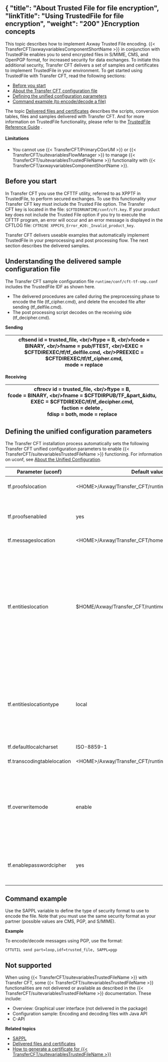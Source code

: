 {
    "title": "About Trusted File for file encryption",
    "linkTitle": "Using TrustedFile for file encryption",
    "weight": "200"
}Encryption concepts
-------------------

This topic describes how to implement Axway Trusted File encoding. {{< TransferCFT/axwayvariablesComponentShortName  >}} in conjunction with TrustedFile enables you to send encrypted files in S/MIME, CMS, and OpenPGP format, for increased security for data exchanges. To initiate this additional security, Transfer CFT delivers a set of samples and certificates to implement TrustedFile in your environment. To get started using TrustedFile with Transfer CFT, read the following sections:

- [Before you start](#Before)
- [About the Transfer CFT configuration file](#Transfer)
- [Defining the unified configuration parameters](#Defining)
- [Command example (to encode/decode a file)](#Command)

The topic [Delivered files and certificates](tf_delivered_files_certficates) describes the scripts, conversion tables, files and samples delivered with Transfer CFT. And for more information on TrustedFile functionality, please refer to the [TrustedFile Reference Guide]() .

#### Limitations

- You cannot use {{< TransferCFT/PrimaryCGorUM  >}} or {{< TransferCFT/suitevariablesFlowManager  >}} to manage {{< TransferCFT/suitevariablesTrustedFileName  >}} functionality with {{< TransferCFT/axwayvariablesComponentShortName  >}}.

<span id="Before"></span>

Before you start
----------------

In Transfer CFT you use the CFTTF utility, referred to as XPPTF in TrustedFile, to perform secured exchanges. To use this functionality your Transfer CFT key must include the Trusted File option. The Transfer CFT key is located in the file: `$CFTDIRRUNTIME/conf/cft.key`. If your product key does not include the Trusted File option if you try to execute the CFTTF program, an error will occur and an error message is displayed in the CFTLOG file: `CFTR19E XPPCFG_Error_#20:_Invalid_product_key`.

Transfer CFT delivers useable examples that automatically implement TrustedFile in your preprocessing and post processing flow. The next section describes the delivered samples.

<span id="Transfer"></span>

Understanding the delivered sample configuration file
-----------------------------------------------------

The Transfer CFT sample configuration file `runtime/conf/cft-tf-smp.conf` includes the TrustedFile IDF as shown here.

- The delivered procedures are called during the preprocessing phase to encode the file (tf_cipher.cmd), and delete the encoded file after sending (tf_delfile.cmd).
- The post processing script decodes on the receiving side (tf_decipher.cmd).

****Sending****


| cftsend id = trusted_file, &lt;br/&gt;ftype = B, &lt;br/&gt;fcode = BINARY, &lt;br/&gt;fname = pub/FTEST, &lt;br/&gt;EXEC = $CFTDIREXEC/tf/tf_delfile.cmd, &lt;br/&gt;PREEXEC = $CFTDIREXEC/tf/tf_cipher.cmd,<br /> mode = replace  |
| --- |


****Receiving****


| cftrecv id = trusted_file, &lt;br/&gt;ftype = B,<br /> fcode = BINARY, &lt;br/&gt;fname = $CFTDIRPUB/TF_&amp;part_&amp;idtu,<br /> EXEC = $CFTDIREXEC/tf/tf_decipher.cmd,<br /> faction = delete ,<br /> fdisp = both, mode = replace  |
| --- |


<span id="Defining"></span>

Defining the unified configuration parameters
---------------------------------------------

The Transfer CFT installation process automatically sets the following Transfer CFT unified configuration parameters to enable {{< TransferCFT/suitevariablesTrustedFileName  >}} functioning. For information on uconf, see [About the Unified Configuration](../../admin_intro/uconf).


| Parameter (uconf)  | Default values  | Description  |
| --- | --- | --- |
| tf.proofslocation  | &lt;HOME&gt;/Axway/Transfer_CFT/runtime/data/tf  | References the absolute path to the directory that the product uses to generate proofs  |
| tf.proofsenabled  | yes  | Indicates whether proofs are enabled or not. This field takes the value yes or no (yes by default). If the value is set to no, the generation of proofs is deactivated  |
| tf.messageslocation  | &lt;HOME&gt;/Axway/Transfer_CFT/home/distrib/tf/english  | Transfer CFT runtime directory  |
| tf.entitieslocation  | $HOME/Axway/Transfer_CFT/runtime/conf/tf/entities.xml  | Indicates the TrustedFile configuration path.<br/> If the ****tf.entitieslocationtype**** is:<br/> • Local: Points locally to the entities.xml file by default<br/> • Remote: Configures the PassPort PS server host and listening port. Enter the same values that are used in the unified configuration for the following PassPort values:<br /> &lt;xppServer host=&quot;****pki.passport.hostname****&quot;&gt;, &lt;xp3Protocol port=&quot;****pki.passport.port****&quot;&gt;<br /> ****Example****: <code>&lt;xppServer host=&quot;172.17.171.202&quot;&gt;, &lt;xp3Protocol port=&quot;7000&quot;&gt;</code><br/> See Unified Configuration: PKI PassPort PS. |
| tf.entitieslocationtype  | local  | Defines the type of TrustedFile configuration. The configuration path is defined in ****tf.entitieslocation****.<br/> • Local: Indicates that Trusted File is configured in standalone mode (locally)<br/> • Remote: Indicates that Trusted File is configured with PassPort PS using the PassPort PS host and listening port |
| tf.defaultlocalcharset  | ISO-8859-1  | Default character set for the platform  |
| tf.transcodingtablelocation  | &lt;HOME&gt;/Axway/Transfer_CFT/runtime/conf/tf/transcoding.tbl  | Absolute path to the character set conversion reference table  |
| tf.overwritemode  | enable  | Defines how Axway TrustedFile behaves when it must open an existing plain file, acknowledgement or envelope in write mode. If this element is set to the value yes or enable, Axway TrustedFile overwrites the existing output files. Otherwise, it does not open the files and interrupts the current operation with an error message. Its default value is enable  |
| tf.enablepasswordcipher  | yes  | Indicates that entities passphrases, either in the entities definition file (entities.xml) or in the operation description file, are stored in a ciphered format.  |


<span id="Command"></span>

Command example
---------------

Use the SAPPL variable to define the type of security format to use to encode the file. Note that you must
use the same security format as your partner (possible values are CMS, PGP, and S/MIME).

****Example****

To encode/decode messages using PGP, use the format:

```
CFTUTIL send part=loop,idf=trusted_file, SAPPL=pgp
```

Not supported
-------------

When using {{< TransferCFT/suitevariablesTrustedFileName  >}} with Transfer CFT, some {{< TransferCFT/suitevariablesTrustedFileName  >}} functionalities are not delivered or available as described in the {{< TransferCFT/suitevariablesTrustedFileName  >}} documentation. These include:

- Overview: Graphical user interface (not delivered in the package)
- Configuration sample: Encoding and decoding files with Java API
- C-API

****Related topics****

- [SAPPL](../../c_intro_userinterfaces/command_summary/parameter_intro/sappl)
- [Delivered files and certificates](tf_delivered_files_certficates)
- [How to generate a certificate for {{< TransferCFT/suitevariablesTrustedFileName  >}}](tf_generate_cert)
